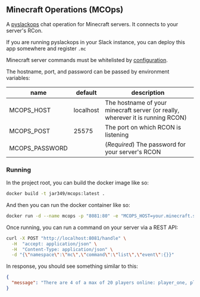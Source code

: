 Minecraft Operations (MCOps)
---
A [pyslackops](https://github.com/jar349/pyslackops) chat operation for Minecraft servers.  It connects to your 
server's RCon.

If you are running pyslackops in your Slack instance, you can deploy this app somewhere and register `.mc`

Minecraft server commands must be whitelisted by [configuration](./config/mcops.yaml).

The hostname, port, and password can be passed by environment variables:

| name | default | description |
| --- | --- | --- |
| MCOPS_HOST | localhost | The hostname of your minecraft server (or really, wherever it is running RCON) |
| MCOPS_POST | 25575 | The port on which RCON is listening |
| MCOPS_PASSWORD |  | (_Required_) The password for your server's RCON |

### Running
In the project root, you can build the docker image like so:
```bash
docker build -t jar349/mcops:latest .
```
And then you can run the docker container like so:
```bash
docker run -d --name mcops -p "8081:80" -e "MCOPS_HOST=your.minecraft.server" -e "MCOPS_PASSWORD=password" jar349/mcops:latest
```
Once running, you can run a command on your server via a REST API:
```bash
curl -X POST "http://localhost:8081/handle" \
  -H  "accept: application/json" \
  -H  "Content-Type: application/json" \
  -d "{\"namespace\":\"mc\",\"command\":\"list\",\"event\":{}}"
```
In response, you should see something similar to this:
```json
{
  "message": "There are 4 of a max of 20 players online: player_one, player_two, player_three, player_four"
}
```
